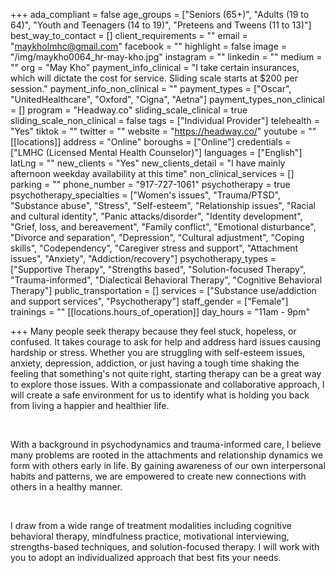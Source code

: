 +++
ada_compliant = false
age_groups = ["Seniors (65+)", "Adults (19 to 64)", "Youth and Teenagers (14 to 19)", "Preteens and Tweens (11 to 13)"]
best_way_to_contact = []
client_requirements = ""
email = "maykholmhc@gmail.com"
facebook = ""
highlight = false
image = "/img/maykho0064_hr-may-kho.jpg"
instagram = ""
linkedin = ""
medium = ""
org = "May Kho"
payment_info_clinical = "I take certain insurances, which will dictate the cost for service. Sliding scale starts at $200 per session."
payment_info_non_clinical = ""
payment_types = ["Oscar", "UnitedHealthcare", "Oxford", "Cigna", "Aetna"]
payment_types_non_clinical = []
program = "Headway.co"
sliding_scale_clinical = true
sliding_scale_non_clinical = false
tags = ["Individual Provider"]
telehealth = "Yes"
tiktok = ""
twitter = ""
website = "https://headway.co/"
youtube = ""
[[locations]]
address = "Online"
boroughs = ["Online"]
credentials = ["LMHC (Licensed Mental Health Counselor)"]
languages = ["English"]
latLng = ""
new_clients = "Yes"
new_clients_detail = "I have mainly afternoon weekday availability at this time"
non_clinical_services = []
parking = ""
phone_number = "917-727-1061"
psychotherapy = true
psychotherapy_specialties = ["Women's issues", "Trauma/PTSD", "Substance abuse", "Stress", "Self-esteem", "Relationship issues", "Racial and cultural identity", "Panic attacks/disorder", "Identity development", "Grief, loss, and bereavement", "Family conflict", "Emotional disturbance", "Divorce and separation", "Depression", "Cultural adjustment", "Coping skills", "Codependency", "Caregiver stress and support", "Attachment issues", "Anxiety", "Addiction/recovery"]
psychotherapy_types = ["Supportive Therapy", "Strengths based", "Solution-focused Therapy", "Trauma-informed", "Dialectical Behavioral Therapy", "Cognitive Behavioral Therapy"]
public_transportation = []
services = ["Substance use/addiction and support services", "Psychotherapy"]
staff_gender = ["Female"]
trainings = ""
[[locations.hours_of_operation]]
day_hours = "11am - 9pm"

+++
Many people seek therapy because they feel stuck, hopeless, or confused. It takes courage to ask for help and address hard issues causing hardship or stress. Whether you are struggling with self-esteem issues, anxiety, depression, addiction, or just having a tough time shaking the feeling that something's not quite right, starting therapy can be a great way to explore those issues. With a compassionate and collaborative approach, I will create a safe environment for us to identify what is holding you back from living a happier and healthier life. 

<br>

With a background in psychodynamics and trauma-informed care, I believe many problems are rooted in the attachments and relationship dynamics we form with others early in life. By gaining awareness of our own interpersonal habits and patterns, we are empowered to create new connections with others in a healthy manner. 

<br>

I draw from a wide range of treatment modalities including cognitive behavioral therapy, mindfulness practice, motivational interviewing, strengths-based techniques, and solution-focused therapy. I will work with you to adopt an individualized approach that best fits your needs.
